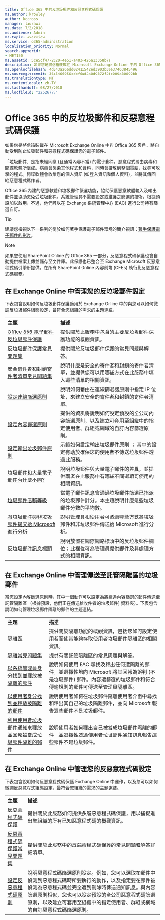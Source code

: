 ```yaml
---
title: Office 365 中的反垃圾郵件和反惡意程式碼保護
ms.author: krowley
author: kccross
manager: laurawi
ms.date: 7/2/2018
ms.audience: Admin
ms.topic: overview
ms.service: o365-administration
localization_priority: Normal
search.appverid:
- MET150
ms.assetid: 5ce5cf47-2120-4e51-a403-426a13358b7e
description: 如果您是將信箱裝載在 Microsoft Exchange Online 中的 Office 365 客戶，將自動受到防止垃圾郵件和惡意程式碼保護您的電子郵件。
ms.openlocfilehash: 4d243a266dd02411542ed3903b30e37463845496
ms.sourcegitcommit: 36c5466056cdef6ad2a8d9372f2bc009a30892bb
ms.translationtype: MT
ms.contentlocale: zh-TW
ms.lasthandoff: 08/27/2018
ms.locfileid: "22526777"
---
```

# <a name="anti-spam-and-anti-malware-protection-in-office-365"></a>Office 365 中的反垃圾郵件和反惡意程式碼保護

如果您是將信箱裝載在 Microsoft Exchange Online 中的 Office 365 客戶，將自動受到防止垃圾郵件和惡意程式碼保護您的電子郵件。
  
「垃圾郵件」是指未經同意 (且通常內容不當) 的電子郵件。惡意程式碼由病毒和間諜軟體所組成。病毒會感染其他程式和資料，同時會擴散到整個電腦，找尋可攻擊的程式。間諜軟體會收集您的個人資訊 (如登入資訊和個人資料)，並將其傳回給惡意程式碼作者。 
  
Office 365 內建的惡意軟體和垃圾郵件篩選功能，協助保護惡意軟體輸入及輸出郵件並協助您免受垃圾郵件。系統管理員不需要設定或維護之篩選的技術，根據預設加以啟用。不過，他們可以在 Exchange 系統管理中心 (EAC) 進行公司特有篩選自訂。
  
> [!TIP]
> 建議您檢視以下一系列的關於如何著手保護電子郵件環境的簡介視訊：[著手保護電子郵件的影片](https://go.microsoft.com/fwlink/?LinkId=404179)。 
  
> [!NOTE]
> 如果您使用 SharePoint Online 的 Office 365 一部分，反惡意程式碼保護也會自動提供檔案上傳並儲存至文件庫。此保護也已整合至 Exchange Microsoft 反惡意程式碼引擎所提供。在所有 SharePoint Online 內容前端 (CFEs) 執行此反惡意程式碼服務。 
  
## <a name="manage-your-anti-spam-settings-in-exchange-online"></a>在 Exchange Online 中管理您的反垃圾郵件設定

下表包含說明如何反垃圾郵件保護適用於 Exchange Online 中的與您可以如何微調反垃圾郵件組態設定，最符合您組織的需求的主題連結。
  
|||
|:-----|:-----|
|**主題** <br/> |**描述** <br/> |
|[Office 365 電子郵件反垃圾郵件保護](https://go.microsoft.com/fwlink/?LinkId=404180) <br/> |提供關於此服務中包含的主要反垃圾郵件保護功能的概觀資訊。  <br/> |
|[反垃圾郵件保護常見問題集](https://go.microsoft.com/fwlink/?LinkId=404181) <br/> |提供關於反垃圾郵件保護的常見問題與解答。  <br/> |
|[安全寄件者和封鎖寄件者清單常見問題集](https://go.microsoft.com/fwlink/?LinkId=404182) <br/> |說明什麼是安全的寄件者和封鎖的寄件者清單，並提供您可以用哪些方式在此服務中填入這些清單的相關資訊。  <br/> |
|[設定連線篩選原則](https://go.microsoft.com/fwlink/?LinkId=299134) <br/> |說明如何藉由在連線篩選器原則中指定 IP 位址，來建立安全的寄件者和封鎖的寄件者清單。  <br/> |
|[設定內容篩選原則](https://go.microsoft.com/fwlink/?LinkId=404184) <br/> |提供的資訊將說明如何設定預設的全公司內容篩選原則，以及建立可套用至組織中的指定使用者、群組或網域的自訂內容篩選原則。  <br/> |
|[設定輸出垃圾郵件原則](https://go.microsoft.com/fwlink/?LinkId=404185) <br/> |示範如何設定輸出垃圾郵件原則 ； 其中的設定有助於確保您的使用者不傳送垃圾郵件透過此服務。  <br/> |
|[垃圾郵件和大量電子郵件有什麼不同?](https://go.microsoft.com/fwlink/?LinkId=404186) <br/> |說明垃圾郵件與大量電子郵件的差異，並提供兩者在此服務中有哪些不同選項可使用的相關資訊。  <br/> |
|[垃圾郵件信賴等級](https://go.microsoft.com/fwlink/?LinkId=404187) <br/> |當電子郵件訊息會通過垃圾郵件篩選已指派的垃圾郵件計分。本主題說明什麼這些垃圾郵件分數的平均數。  <br/> |
|[將垃圾郵件與非垃圾郵件提交給 Microsoft 進行分析](https://go.microsoft.com/fwlink/?LinkId=404188) <br/> |說明管理員和使用者可透過哪些方式將垃圾郵件和非垃圾郵件傳送給 Microsoft 進行分析。  <br/> |
|[反垃圾郵件訊息標頭](https://go.microsoft.com/fwlink/?LinkId=404189) <br/> |說明放置在網際網路標頭中的反垃圾郵件欄位；此欄位可為管理員提供郵件及其處理方式的相關資訊。  <br/> |
   
## <a name="manage-spam-sent-to-the-hosted-quarantine-in-exchange-online"></a>在 Exchange Online 中管理傳送至託管隔離區的垃圾郵件

當您設定內容篩選原則時，其中一個動作可以設定為將經過內容篩選的郵件傳送至託管隔離區 （根據預設，他們正在傳送給收件者的垃圾郵件] 資料夾）。下表包含說明如何管理垃圾郵件隔離的郵件的主題連結。 
  
|||
|:-----|:-----|
|**主題** <br/> |**描述** <br/> |
|[隔離區](https://go.microsoft.com/fwlink/?LinkId=404190) <br/> |提供關於隔離功能的概觀資訊，包括您如何設定使用者而使其能夠存取使用者垃圾郵件隔離區的相關資訊。  <br/> |
|[隔離常見問題集](https://go.microsoft.com/fwlink/?LinkId=404191) <br/> |提供有關託管隔離區的常見問題與解答。  <br/> |
|[以系統管理員身分找到並釋放被隔離的郵件](https://go.microsoft.com/fwlink/?LinkId=404192) <br/> |說明如何使用 EAC 尋找及釋出任何遭隔離的郵件，並選擇性地向 Microsoft 將其回報為誤判 (不是垃圾郵件) 郵件。內容遭篩選的垃圾郵件和符合傳輸規則的郵件可傳送至管理員隔離區。  <br/> |
|[以使用者身分找到並釋放被隔離的郵件](https://go.microsoft.com/fwlink/?LinkId=404193) <br/> |說明使用者如何在垃圾郵件隔離使用者介面中尋找和釋出其自己的垃圾隔離郵件，並向 Microsoft 報告這些郵件不是垃圾郵件。  <br/> |
|[利用使用者垃圾郵件通知來釋放並回報被當成垃圾郵件隔離的郵件](https://go.microsoft.com/fwlink/?LinkId=404194) <br/> |說明使用者如何釋出自己被當成垃圾郵件隔離的郵件，並選擇性透過使用者垃圾郵件通知訊息報告這些郵件不是垃圾郵件。  <br/> |
   
## <a name="manage-your-anti-malware-settings-in-exchange-online"></a>在 Exchange Online 中管理您的反惡意程式碼設定

下表包含說明如何反惡意程式碼保護 Exchange Online 中運作，以及您可以如何微調反惡意程式組態設定，最符合您組織的需求的主題連結。
  
|||
|:-----|:-----|
|**主題** <br/> |**描述** <br/> |
|[反惡意程式碼保護](https://go.microsoft.com/fwlink/?LinkId=404202) <br/> |提供關於此服務如何提供多層惡意程式碼保護，用以捕捉進出您組織的所有已知惡意程式碼的概觀資訊。  <br/> |
|[反惡意程式碼保護常見問題集](https://go.microsoft.com/fwlink/?LinkId=404203) <br/> |提供關於此服務中的反惡意程式碼保護的常見問題和解答詳細清單。  <br/> |
|[設定反惡意程式碼原則](https://go.microsoft.com/fwlink/?LinkId=404204) <br/> |說明惡意程式碼篩選原則設定。例如，您可以選取在郵件中偵測到惡意程式碼時所要執行的動作，以及指定要在郵件被偵測為惡意程式碼並完全遭到刪除時傳送通知訊息。與內容篩選原則相似，您也可以設定預設的全公司惡意程式碼篩選原則，以及建立可套用至組織中的指定使用者、群組或網域的自訂惡意程式碼篩選原則。  <br/> |
   

